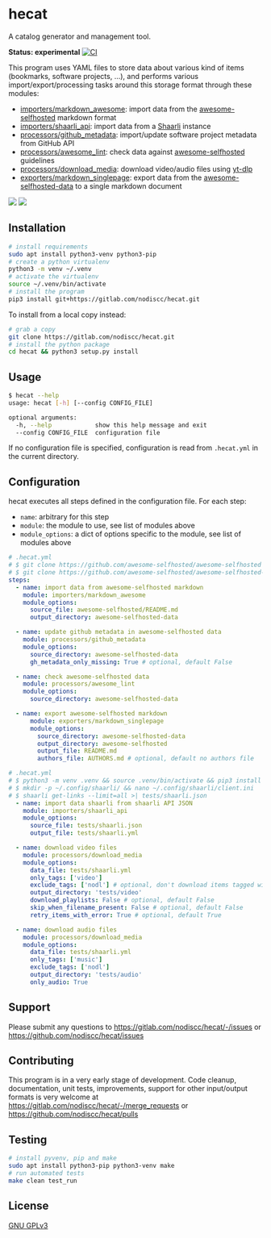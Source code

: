 # hecat

A catalog generator and management tool.

**Status: experimental** [![CI](https://github.com/nodiscc/hecat/actions/workflows/ci.yml/badge.svg)](https://github.com/nodiscc/hecat/actions)

This program uses YAML files to store data about various kind of items (bookmarks, software projects, ...), and performs various import/export/processing tasks around this storage format through these modules:

- [importers/markdown_awesome](hecat/importers/markdown_awesome.py): import data from the [awesome-selfhosted](https://github.com/awesome-selfhosted/awesome-selfhosted) markdown format
- [importers/shaarli_api](hecat/importers//shaarli_api.py): import data from a [Shaarli](https://github.com/shaarli/Shaarli) instance
- [processors/github_metadata](hecat/processors/github_metadata.py): import/update software project metadata from GitHub API
- [processors/awesome_lint](hecat/processors/awesome_lint.py): check data against [awesome-selfhosted](https://github.com/awesome-selfhosted/awesome-selfhosted) guidelines
- [processors/download_media](hecat/processors/download_media.py): download video/audio files using [yt-dlp](https://github.com/yt-dlp/yt-dlp)
- [exporters/markdown_singlepage](hecat/exporters/markdown_singlepage.py): export data from the [awesome-selfhosted-data](format) to a single markdown document

[![](https://i.imgur.com/NvCOeiK.png)](hecat/exporters/markdown_singlepage.py)
[![](https://i.imgur.com/tMAxhLw.png)](hecat/importers/markdown_awesome.py)

## Installation

```bash
# install requirements
sudo apt install python3-venv python3-pip
# create a python virtualenv
python3 -m venv ~/.venv
# activate the virtualenv
source ~/.venv/bin/activate
# install the program
pip3 install git+https://gitlab.com/nodiscc/hecat.git
```

To install from a local copy instead:

```bash
# grab a copy
git clone https://gitlab.com/nodiscc/hecat.git
# install the python package
cd hecat && python3 setup.py install
```

## Usage

```bash
$ hecat --help
usage: hecat [-h] [--config CONFIG_FILE]

optional arguments:
  -h, --help            show this help message and exit
  --config CONFIG_FILE  configuration file
```

If no configuration file is specified, configuration is read from `.hecat.yml` in the current directory.


## Configuration

hecat executes all steps defined in the configuration file. For each step:
- `name`: arbitrary for this step
- `module`: the module to use, see list of modules above
- `module_options`: a dict of options specific to the module, see list of modules above

```yaml
# .hecat.yml
# $ git clone https://github.com/awesome-selfhosted/awesome-selfhosted
# $ git clone https://github.com/awesome-selfhosted/awesome-selfhosted-data
steps:
  - name: import data from awesome-selfhosted markdown
    module: importers/markdown_awesome
    module_options:
      source_file: awesome-selfhosted/README.md
      output_directory: awesome-selfhosted-data

  - name: update github metadata in awesome-selfhosted data
    module: processors/github_metadata
    module_options:
      source_directory: awesome-selfhosted-data
      gh_metadata_only_missing: True # optional, default False

  - name: check awesome-selfhosted data
    module: processors/awesome_lint
    module_options:
      source_directory: awesome-selfhosted-data

  - name: export awesome-selfhosted markdown
      module: exporters/markdown_singlepage
      module_options:
        source_directory: awesome-selfhosted-data
        output_directory: awesome-selfhosted
        output_file: README.md
        authors_file: AUTHORS.md # optional, default no authors file
```
```yaml
# .hecat.yml
# $ python3 -m venv .venv && source .venv/bin/activate && pip3 install shaarli-client
# $ mkdir -p ~/.config/shaarli/ && nano ~/.config/shaarli/client.ini
# $ shaarli get-links --limit=all >| tests/shaarli.json
  - name: import data shaarli from shaarli API JSON
    module: importers/shaarli_api
    module_options:
      source_file: tests/shaarli.json
      output_file: tests/shaarli.yml

  - name: download video files
    module: processors/download_media
    module_options:
      data_file: tests/shaarli.yml
      only_tags: ['video']
      exclude_tags: ['nodl'] # optional, don't download items tagged with any of these tags
      output_directory: 'tests/video'
      download_playlists: False # optional, default False
      skip_when_filename_present: False # optional, default False
      retry_items_with_error: True # optional, default True

  - name: download audio files
    module: processors/download_media
    module_options:
      data_file: tests/shaarli.yml
      only_tags: ['music']
      exclude_tags: ['nodl']
      output_directory: 'tests/audio'
      only_audio: True

```

## Support

Please submit any questions to <https://gitlab.com/nodiscc/hecat/-/issues> or <https://github.com/nodiscc/hecat/issues>


## Contributing

This program is in a very early stage of development. Code cleanup, documentation, unit tests, improvements, support for other input/output formats is very welcome at <https://gitlab.com/nodiscc/hecat/-/merge_requests> or <https://github.com/nodiscc/hecat/pulls>


## Testing

```bash
# install pyvenv, pip and make
sudo apt install python3-pip python3-venv make
# run automated tests
make clean test_run
```

## License

[GNU GPLv3](LICENSE)
